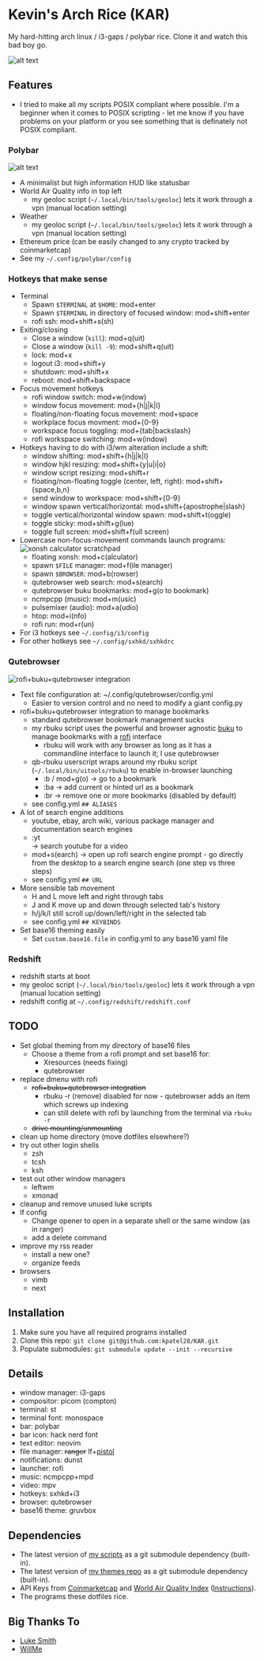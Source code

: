 # Kevin's Arch Rice (KAR)
My hard-hitting arch linux / i3-gaps / polybar rice.
Clone it and watch this bad boy go.

![alt text](.local/share/rice/rice-screen.png?raw=true)

## Features
* I tried to make all my scripts POSIX compliant where possible. I'm a beginner when it comes to POSIX scripting - let me know if you have problems on your platform or you see something that is definately not POSIX compliant.

### Polybar
![alt text](.local/share/rice/rice-screen-top-left.png?raw=true "top left: air, weather, ethereum")
* A minimalist but high information HUD like statusbar
* World Air Quality info in top left
	* my geoloc script (`~/.local/bin/tools/geoloc`) lets it work through a vpn (manual location setting)
* Weather
	* my geoloc script (`~/.local/bin/tools/geoloc`) lets it work through a vpn (manual location setting)
* Ethereum price (can be easily changed to any crypto tracked by coinmarketcap)
* See my `~/.config/polybar/config`

### Hotkeys that make sense
* Terminal
	* Spawn `$TERMINAL` at `$HOME`: mod+enter
	* Spawn `$TERMINAL` in directory of focused window: mod+shift+enter
	* rofi ssh: mod+shift+s(sh)
* Exiting/closing
	* Close a window (`kill`): mod+q(uit)
	* Close a window (`kill -9`): mod+shift+q(uit)
	* lock: mod+x
	* logout i3: mod+shift+y
	* shutdown: mod+shift+x
	* reboot: mod+shift+backspace
* Focus movement hotkeys
	* rofi window switch: mod+w(indow)
	* window focus movement: mod+{h|j|k|l}
	* floating/non-floating focus movement: mod+space
	* workplace focus movment: mod+{0-9}
	* workspace focus toggling: mod+{tab|backslash}
	* rofi workspace switching: mod+w(indow)
* Hotkeys having to do with i3/wm alteration include a shift:
	* window shifting: mod+shift+{h|j|k|l}
	* window hjkl resizing: mod+shift+{y|u|i|o}
	* window script resizing: mod+shift+r
	* floating/non-floating toggle (center, left, right): mod+shift+{space,b,n}
	* send window to workspace: mod+shift+{0-9}
	* window spawn vertical/horizontal: mod+shift+{apostrophe|slash}
	* toggle vertical/horizontal window spawn: mod+shift+t(oggle)
	* toggle sticky: mod+shift+g(lue)
	* toggle full screen: mod+shift+f(ull screen)
* Lowercase non-focus-movement commands launch programs:
![xonsh calculator scratchpad](.local/share/rice/rice-xonsh-calc.gif)
	* floating xonsh: mod+c(alculator)
	* spawn `$FILE` manager: mod+f(ile manager)
	* spawn `$BROWSER`: mod+b(rowser)
	* qutebrowser web search: mod+s(earch)
	* qutebrowser buku bookmarks: mod+g(o to bookmark)
	* ncmpcpp (music): mod+m(usic)
	* pulsemixer (audio): mod+a(udio)
	* htop: mod+i(nfo)
	* rofi run: mod+r(un)
* For i3 hotkeys see `~/.config/i3/config`
* For other hotkeys see `~/.config/sxhkd/sxhkdrc`

### Qutebrowser
![rofi+buku+qutebrowser integration](.local/share/rice/rice-qb.gif)
* Text file configuration at: ~/.config/qutebrowser/config.yml
	* Easier to version control and no need to modify a giant config.py
* rofi+buku+qutebrowser integration to manage bookmarks
	* standard qutebrowser bookmark management sucks
	* my rbuku script uses the powerful and browser agnostic [buku](https://github.com/jarun/Buku) to manage bookmarks with a [rofi](https://github.com/davatorium/rofi) interface
		- rbuku will work with any browser as long as it has a commandline interface to launch it; I use qutebrowser
	* qb-rbuku userscript wraps around my rbuku script (`~/.local/bin/uitools/rbuku`) to enable in-browser launching
		- :b / mod+g(o) -> go to a bookmark
		- :ba -> add current or hinted url as a bookmark
		- :br -> remove one or more bookmarks (disabled by default)
	* see config.yml `## ALIASES`
* A lot of search engine additions
	* youtube, ebay, arch wiki, various package manager and documentation search engines
	* :yt <search> -> search youtube for a video
	* mod+s(earch) -> open up rofi search engine prompt - go directly from the desktop to a search engine search (one step vs three steps)
	* see config.yml `## URL`
* More sensible tab movement
	* H and L move left and right through tabs
	* J and K move up and down through selected tab's history
	* h/j/k/l still scroll up/down/left/right in the selected tab
	* see config.yml `## KEYBINDS`
* Set base16 theming easily
	* Set `custom.base16.file` in config.yml to any base16 yaml file

### Redshift
* redshift starts at boot
* my geoloc script (`~/.local/bin/tools/geoloc`) lets it work through a vpn (manual location setting)
* redshift config at `~/.config/redshift/redshift.conf`

## TODO
* Set global theming from my directory of base16 files
	* Choose a theme from a rofi prompt and set base16 for:
		* Xresources (needs fixing)
		* qutebrowser
* replace dmenu with rofi
	* ~~rofi+buku+qutebrowser integration~~
		* rbuku -r (remove) disabled for now - qutebrowser adds an item which screws up indexing
		* can still delete with rofi by launching from the terminal via `rbuku -r`
	* ~~drive mounting/unmounting~~
* clean up home directory (move dotfiles elsewhere?)
* try out other login shells
	* zsh
	* tcsh
	* ksh
* test out other window managers
	* leftwm
	* xmonad
* cleanup and remove unused luke scripts
* lf config
	* Change opener to open in a separate shell or the same window (as in ranger)
	* add a delete command
* improve my rss reader
	* install a new one?
	* organize feeds
* browsers
	* vimb
	* next

## Installation
1. Make sure you have all required programs installed
2. Clone this repo: `git clone git@github.com:kpatel28/KAR.git`
3. Populate submodules: `git submodule update --init --recursive`

## Details
* window manager: i3-gaps
* compositor: picom (compton)
* terminal: st
* terminal font: monospace
* bar: polybar
* bar icon: hack nerd font
* text editor: neovim
* file manager: ~~ranger~~ lf+[pistol](https://github.com/doronbehar/pistol)
* notifications: dunst
* launcher: rofi
* music: ncmpcpp+mpd
* video: mpv
* hotkeys: sxhkd+i3
* browser: qutebrowser
* base16 theme: gruvbox

## Dependencies
* The latest version of [my scripts](https://github.com/kpatel28/scripts) as a git submodule dependency (built-in).
* The latest version of [my themes repo](https://github.com/kpatel28/themes) as a git submodule dependency (built-in).
* API Keys from [Coinmarketcap](https://coinmarketcap.com/api) and [World Air Quality Index](http://aqicn.org/data-platform/token/#/) ([Instructions](https://github.com/kpatel28/scripts/blob/master/polybar/README.md)).
* The programs these dotfiles rice.

## Big Thanks To
* [Luke Smith](https://github.com/LukeSmithxyz)
* [WillMe](https://github.com/WillemMe)

